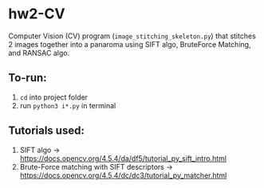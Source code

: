 # hw2-CV

Computer Vision (CV) program (`image_stitching_skeleton.py`) that stitches 2 images together into a panaroma using SIFT algo, BruteForce Matching, and RANSAC algo.

## To-run:

1. `cd` into project folder
2. run `python3 i*.py` in terminal

## Tutorials used:

1. SIFT algo -> https://docs.opencv.org/4.5.4/da/df5/tutorial_py_sift_intro.html
2. Brute-Force matching with SIFT descriptors -> https://docs.opencv.org/4.5.4/dc/dc3/tutorial_py_matcher.html
